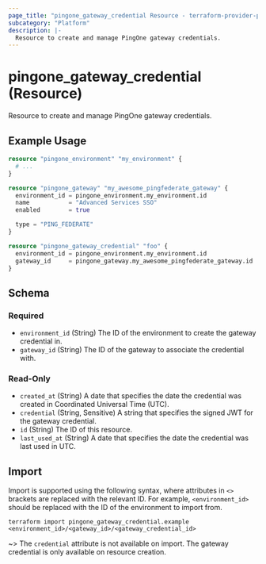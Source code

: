 ```yaml
---
page_title: "pingone_gateway_credential Resource - terraform-provider-pingone"
subcategory: "Platform"
description: |-
  Resource to create and manage PingOne gateway credentials.
---
```


# pingone_gateway_credential (Resource)

Resource to create and manage PingOne gateway credentials.

## Example Usage

```terraform
resource "pingone_environment" "my_environment" {
  # ...
}

resource "pingone_gateway" "my_awesome_pingfederate_gateway" {
  environment_id = pingone_environment.my_environment.id
  name           = "Advanced Services SSO"
  enabled        = true

  type = "PING_FEDERATE"
}

resource "pingone_gateway_credential" "foo" {
  environment_id = pingone_environment.my_environment.id
  gateway_id     = pingone_gateway.my_awesome_pingfederate_gateway.id
}
```

<!-- schema generated by tfplugindocs -->
## Schema

### Required

- `environment_id` (String) The ID of the environment to create the gateway credential in.
- `gateway_id` (String) The ID of the gateway to associate the credential with.

### Read-Only

- `created_at` (String) A date that specifies the date the credential was created in Coordinated Universal Time (UTC).
- `credential` (String, Sensitive) A string that specifies the signed JWT for the gateway credential.
- `id` (String) The ID of this resource.
- `last_used_at` (String) A date that specifies the date the credential was last used in UTC.

## Import

Import is supported using the following syntax, where attributes in `<>` brackets are replaced with the relevant ID.  For example, `<environment_id>` should be replaced with the ID of the environment to import from.

```shell
terraform import pingone_gateway_credential.example <environment_id>/<gateway_id>/<gateway_credential_id>
```

~> The `credential` attribute is not available on import.  The gateway credential is only available on resource creation.
